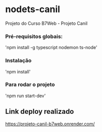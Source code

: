 # nodets-canil
Projeto do Curso B7Web - Projeto Canil

### Pré-requisitos globais:
'npm install -g typescript nodemon ts-node'


### Instalação
'npm install'

### Para rodar o projeto
'npm run start-dev'

## Link deploy realizado
https://projeto-canil-b7web.onrender.com/